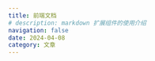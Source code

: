 ```yaml
---
title: 前端文档
# description: markdown 扩展组件的使用介绍
navigation: false
date: 2024-04-08
category: 文章
---
```


